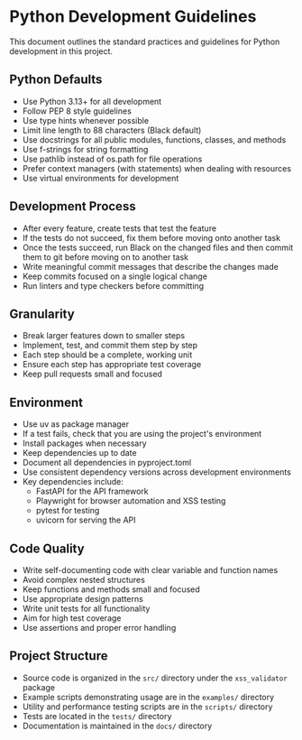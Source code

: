 # Python Development Guidelines

This document outlines the standard practices and guidelines for Python development in this project.

## Python Defaults

- Use Python 3.13+ for all development
- Follow PEP 8 style guidelines
- Use type hints whenever possible
- Limit line length to 88 characters (Black default)
- Use docstrings for all public modules, functions, classes, and methods
- Use f-strings for string formatting
- Use pathlib instead of os.path for file operations
- Prefer context managers (with statements) when dealing with resources
- Use virtual environments for development

## Development Process

- After every feature, create tests that test the feature
- If the tests do not succeed, fix them before moving onto another task
- Once the tests succeed, run Black on the changed files and then commit them to git before moving on to another task
- Write meaningful commit messages that describe the changes made
- Keep commits focused on a single logical change
- Run linters and type checkers before committing

## Granularity

- Break larger features down to smaller steps
- Implement, test, and commit them step by step
- Each step should be a complete, working unit
- Ensure each step has appropriate test coverage
- Keep pull requests small and focused

## Environment

- Use uv as package manager
- If a test fails, check that you are using the project's environment
- Install packages when necessary
- Keep dependencies up to date
- Document all dependencies in pyproject.toml
- Use consistent dependency versions across development environments
- Key dependencies include:
  - FastAPI for the API framework
  - Playwright for browser automation and XSS testing
  - pytest for testing
  - uvicorn for serving the API

## Code Quality

- Write self-documenting code with clear variable and function names
- Avoid complex nested structures
- Keep functions and methods small and focused
- Use appropriate design patterns
- Write unit tests for all functionality
- Aim for high test coverage
- Use assertions and proper error handling

## Project Structure

- Source code is organized in the `src/` directory under the `xss_validator` package
- Example scripts demonstrating usage are in the `examples/` directory
- Utility and performance testing scripts are in the `scripts/` directory
- Tests are located in the `tests/` directory
- Documentation is maintained in the `docs/` directory

